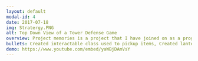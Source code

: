```yaml
---
layout: default
modal-id: 4
date: 2017-07-18
img: Stratergy.PNG
alt: Top Down View of a Tower Defense Game
overview: Project memories is a project that I have joined on as a programmer. The goal is to create a puzzle/platformer game with the theme based around dealing with grief. Each of the 5 main levels will be based on a different stage of grief.
bullets: Created interactable class used to pickup items, Created lantern actor to allow the player to light up the world aswell as interact with gameplay elements, Started on implementing platforms that are only useable when light touches them.
demo: https://www.youtube.com/embed/yaWBjDAmVsY
---
```

